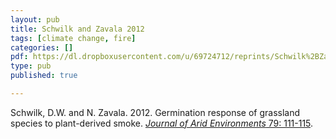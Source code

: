 ```yaml
---
layout: pub
title: Schwilk and Zavala 2012
tags: [climate change, fire]
categories: []
pdf: https://dl.dropboxusercontent.com/u/69724712/reprints/Schwilk%2BZavala-2012.pdf
type: pub
published: true

---
```


Schwilk, D.W. and N. Zavala. 2012. Germination response of grassland species to plant-derived smoke. <a href="http://www.sciencedirect.com/science/article/pii/S0140196311003727">*Journal of Arid Environments* 79: 111-115</a>.
